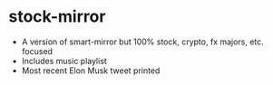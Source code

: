 # stock-mirror

* A version of smart-mirror but 100% stock, crypto, fx majors, etc. focused
* Includes music playlist
* Most recent Elon Musk tweet printed
